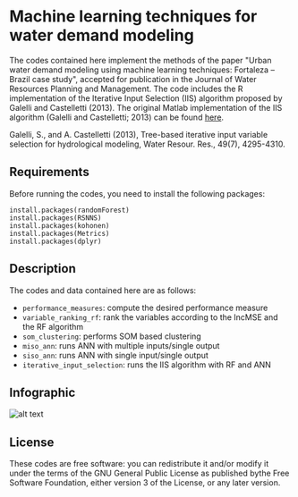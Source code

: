 # Machine learning techniques for water demand modeling

The codes contained here implement the methods of the paper "Urban water demand modeling using machine learning techniques: Fortaleza – Brazil case study", accepted for publication in the Journal of Water Resources Planning and Management. The code includes the R implementation of the Iterative Input Selection (IIS) algorithm proposed by Galelli and Castelletti (2013). The original Matlab implementation of the IIS algorithm (Galelli and Castelletti; 2013) can be found [here](https://github.com/stefano-galelli/MATLAB_IterativeInputSelection).

Galelli, S., and A. Castelletti (2013), Tree-based iterative input variable selection for hydrological modeling, Water Resour. Res., 49(7), 4295-4310.

## Requirements
Before running the codes, you need to install the following packages:
```
install.packages(randomForest)
install.packages(RSNNS)
install.packages(kohonen)
install.packages(Metrics)
install.packages(dplyr)
```

## Description
The codes and data contained here are as follows:
* `performance_measures`: compute the desired performance measure
* `variable_ranking_rf`: rank the variables according to the IncMSE and the RF algorithm
* `som_clustering`: performs SOM based clustering
* `miso_ann`: runs ANN with multiple inputs/single output
* `siso_ann`: runs ANN with single input/single output
* `iterative_input_selection`: runs the IIS algorithm with RF and ANN

## Infographic

![alt text](https://raw.github.com/taiscarvalho/ml_waterdemand/master/infographic_wdemand.png)

## License
These codes are free software: you can redistribute it and/or modify it under the terms of the GNU General Public License as published bythe Free Software Foundation, either version 3 of the License, or any later version.
